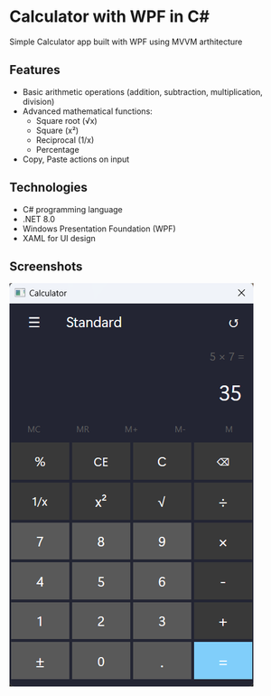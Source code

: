 # Calculator with WPF in C#
Simple Calculator app built with WPF using MVVM arthitecture

## Features
- Basic arithmetic operations (addition, subtraction, multiplication, division)
- Advanced mathematical functions:
    - Square root (√x)
    - Square (x²)
    - Reciprocal (1/x)
    - Percentage
- Copy, Paste actions on input

## Technologies
- C# programming language
- .NET 8.0
- Windows Presentation Foundation (WPF)
- XAML for UI design

## Screenshots
![main](https://github.com/prvu7/Calculator-with-WPF/blob/main/screenshot1.png)

